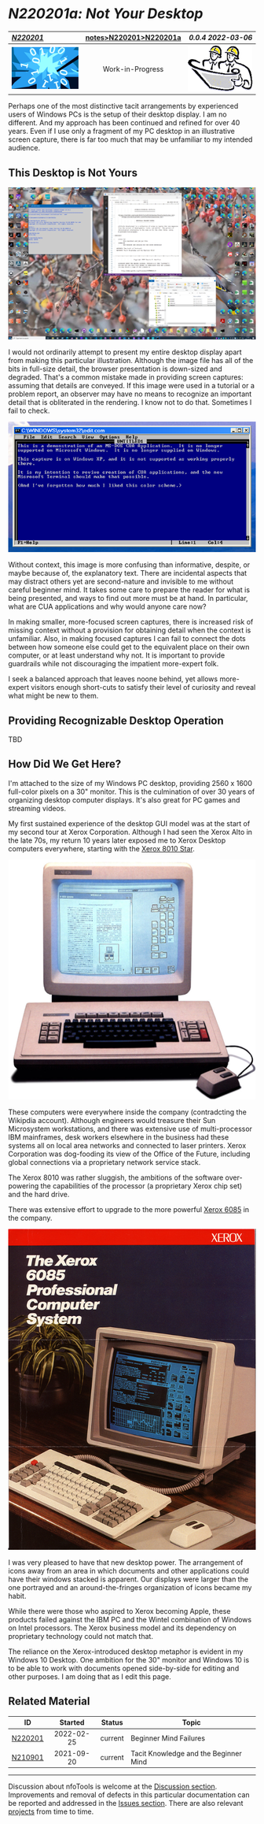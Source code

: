 <!-- index.md 0.0.4                UTF-8                          2022-03-06
     ----1----|----2----|----3----|----4----|----5----|----6----|----7----|--*

                          N220201a: NOT YOUR DESKTOP
     -->

# ***N220201a:** Not Your Desktop*

| ***[N220201](.)*** | [notes](../)[>N220201](.)[>N220201a](N220201a.md) | ***0.0.4 2022-03-06*** |
| :--                |       :-:          | --: |
| ![nfotools](../../images/nfoWorks-2014-06-02-1702-LogoSmall.png) | Work-in-Progress | ![Hard Hat Area](../../images/hardhat-logo.gif) |

Perhaps one of the most distinctive tacit arrangements by experienced users
of Windows PCs is the setup of their desktop display.  I am no different.  And
my approach has been continued and refined for over 40 years.  Even if I use
only a fragment of my PC desktop in an illustrative screen capture, there is
far too much that may be unfamiliar to my intended audience.

## This Desktop is Not Yours

![My Tacit Desktop](Tacit-2021-11-26-1135-TacitDesktop.png)

I would not ordinarily attempt to present my entire desktop display
apart from making this particular illustration.  Although the image file
has all of the bits in full-size detail, the browser presentation
is down-sized and degraded.  That's a common mistake made
in providing screen captures: assuming that details are conveyed.  If this
image were used in a tutorial or a problem report, an observer may have no
means to recognize an important detail that is obliterated in the rendering.
I know not to do that.  Sometimes I fail to check.

![An unexpected image](edit-2022-03-04-1222-Scritto.png)

Without context, this image is more confusing than informative, despite, or
maybe because of, the explanatory text.  There are incidental aspects that
may distract others yet are second-nature and invisible to me without careful
beginner mind.  It takes some care to prepare the reader for what is being
presented, and ways to find out more must be at hand. In particular, what are
CUA applications and why would anyone care now?

In making smaller, more-focused screen captures, there is increased risk of
missing context without a provision for obtaining detail when the context is
unfamiliar.  Also, in making focused captures I can fail to connect the
dots between how someone else could get to the equivalent place on their own
computer, or at least understand why not.  It is important to provide
guardrails while not discouraging the impatient more-expert folk.

I seek a balanced approach that leaves noone behind, yet allows more-expert
visitors enough short-cuts to satisfy their level of curiosity and reveal what
might be new to them.

## Providing Recognizable Desktop Operation

TBD

## How Did We Get Here?

I'm attached to the size of my Windows PC desktop, providing 2560 x 1600
full-color pixels on a 30" monitor.  This is the culmination of over 30 years
of organizing desktop computer displays.  It's also great for PC games and
streaming videos.

My first sustained experience of the desktop GUI model was at the start of my
second tour at Xerox Corporation.  Although I had seen the Xerox Alto in the
late 70s, my return 10 years later exposed me to Xerox Desktop computers
everywhere, starting with the
[Xerox 8010 Star](https://en.wikipedia.org/wiki/Xerox_Star).

![Xerox 8010 Desktop](F22xy007-2022-02-27-1945-Xerox8010.jpg)

These computers were everywhere inside the company (contradcting the Wikipdia
account).  Although engineers would
treasure their Sun Microsystem workstations, and there was extensive use of
multi-processor IBM mainframes, desk workers elsewhere in the
business had these systems all on local area networks and connected to laser
printers.  Xerox Corporation was dog-fooding its view of the Office of the
Future, including global connections via a proprietary network service stack.

The Xerox 8010 was rather sluggish, the ambitions of the software
over-powering the capabilities of the processor (a proprietary Xerox chip set)
and the hard drive.

There was extensive effort to upgrade to the more powerful
[Xerox 6085](http://toastytech.com/guis/star3.html) in the
company.

![Xerox 6085 Brochure](F22xy006-2022-02-27-1941-Xerox6085Brochure.jpg)

I was very pleased to have that new desktop power.  The arrangement of icons
away from an area in which documents and other applications could have their
windows stacked is apparent.  Our displays were larger than the one portrayed
and an around-the-fringes organization of icons became my habit.

While there were those who aspired to Xerox becoming Apple, these products
failed against the IBM PC and the Wintel combination of Windows on Intel
processors.  The Xerox business model and its dependency on proprietary
technology could not match that.

The reliance on the Xerox-introduced desktop metaphor is evident in my Windows
10 Desktop.  One ambition for the 30"
monitor and Windows 10 is to be able to work with documents opened
side-by-side for editing
and other purposes.  I am doing that as I edit this page.

## Related Material

| **ID** | **Started** | **Status** | **Topic** |
|   :-:   |   :-:   |  :-:   |  ---  |
| [N220201](.) | 2022-02-25 | current | Beginner Mind Failures |
| [N210901](../) | 2021-09-20 | current | Tacit Knowledge and the Beginner Mind |

----

Discussion about nfoTools is welcome at the
[Discussion section](https://github.com/orcmid/nfoTools/discussions).
Improvements and removal of defects in this particular documentation can be
reported and addressed in the
[Issues section](https://github.com/orcmid/nfoTools/issues).  There are also
relevant [projects](https://github.com/orcmid/nfoTools/projects) from time to
time.

<!-- ----1----|----2----|----3----|----4----|----5----|----6----|----7----|--*

     0.0.4 2022-03-06T16:32Z Additional links
     0.0.3 2022-03-05T18:02Z More smoothing and context
     0.0.2 2022-03-04T21:47Z More smoothing, the edit CUA no-context example
     0.0.1 2022-03-01T18:05Z Smooth and add Xerox 8010/6085 coverage
     0.0.0 2022-02-28T18:17Z Clone and adapt N220201 index.md

               *** end of docs/notes/N220201/N220201a.md ***
     -->
